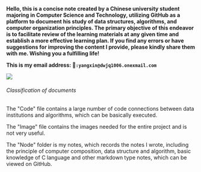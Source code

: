 **Hello, this is a concise note created by a Chinese university student majoring in Computer Science and Technology, utilizing GitHub as a platform to document his study of data structures, algorithms, and computer organization principles.  The primary objective of this endeavor is to facilitate review of the learning materials at any given time and establish a more effective learning plan.  If you find any errors or have suggestions for improving the content I provide, please kindly share them with me.  Wishing you a fulfilling life!**




**This is my email address:  📮`:yangxin@dwjq1006.onexmail.com`**

![](https://github.com/useryxin/CS/blob/main/Image/lucas-k-wQLAGv4_OYs-unsplash.png)

###### Classification of documents

The "Code" file contains a large number of code connections between data institutions and algorithms, which can be basically executed.

The "Image" file contains the images needed for the entire project and is not very useful.

The "Node" folder is my notes, which records the notes I wrote, including the principle of computer composition, data structure and algorithm, basic knowledge of C language and other markdown type notes, which can be viewed on GitHub.

